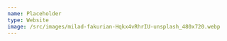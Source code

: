 ```yaml
---
name: Placeholder
type: Website
image: /src/images/milad-fakurian-Hqkx4vRhrIU-unsplash_480x720.webp
---
```

